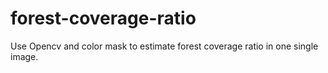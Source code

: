 # forest-coverage-ratio
Use Opencv and color mask to estimate forest coverage ratio in one single image. 

